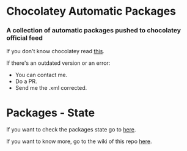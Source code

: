 Chocolatey Automatic Packages
=============================================  
### A collection of automatic packages pushed to chocolatey official feed

If you don't know chocolatey read [this](http://ferventcoder.com/archive/2011/10/07/letrsquos-get-chocolatey-kind-of-like-apt-get-for-windows.aspx).

If there's an outdated version or an error:

* You can contact me.
* Do a PR.
* Send me the .xml corrected.

Packages - State
=====================
If you want to check the packages state go to [here](https://docs.google.com/spreadsheet/ccc?key=0AvH3YF-FkmY2dGVZdVdDaDdIbHZkRkFPSEdIME53Vnc&usp=sharing).

If you want to know more, go to the wiki of this repo [here](https://github.com/tonigellida/chocolateyautomaticpackages/wiki).